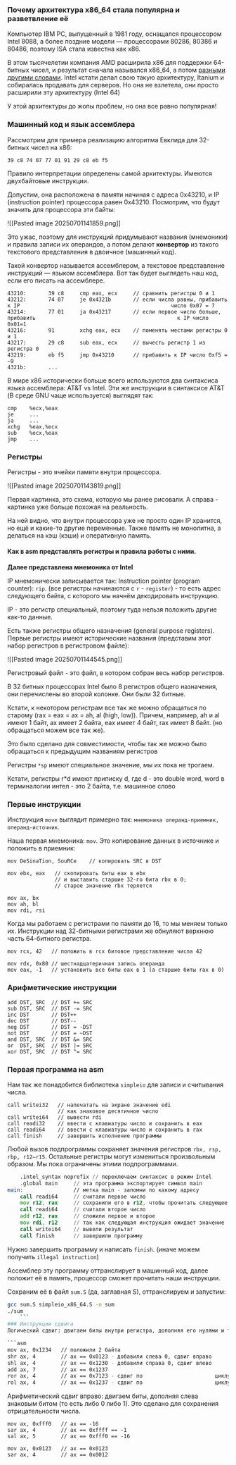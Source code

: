 ### Почему архитектура x86_64 стала популярна и разветвление её
Компьютер IBM PC, выпущенный в 1981 году, оснащался процессором Intel 8088, а более поздние модели — процессорами 80286, 80386 и 80486, поэтому ISA стала известна как x86.

В этом тысячелетии компания AMD расширила x86 для поддержки 64-битных чисел, и результат сначала назывался x86_64, а потом [разными другими словами](https://ru.wikipedia.org/wiki/X86-64#%D0%9F%D1%80%D0%B8%D0%BC%D0%B5%D0%BD%D1%8F%D0%B5%D0%BC%D1%8B%D0%B5_%D0%BD%D0%B0%D0%B7%D0%B2%D0%B0%D0%BD%D0%B8%D1%8F). Intel кстати делал свою такую архитектуру, Itanium и собиралась продавать для серверов. Но она не взлетела, они просто расширили эту архитектуру (Intel 64)

У этой архитектуры до жопы проблем, но она все равно популярная!
### Машинный код и язык ассемблера
Рассмотрим для примера реализацию алгоритма Евклида для 32-битных чисел на x86:

`39 c8 74 07 77 01 91 29 c8 eb f5`

Правило интерпретации определены самой архитектуры. Имеются двухбайтовые инструкции.

Допустим, она расположена в памяти начиная с адреса 0x43210, и IP (instruction pointer) процессора равен 0x43210. Посмотрим, что будут значить для процессора эти байты:

![[Pasted image 20250701141859.png]]

Это ужас, поэтому для инструкций придумывают названия (мнемоники) и правила записи их операндов, а потом делают **конвертор** из такого текстового представления в двоичное (машинный код).

Такой конвертор называется ассемблером, а текстовое представление инструкций — языком ассемблера. Вот так будет выглядеть наш код, если его писать на ассемблере.

```
43210:       39 c8     cmp eax, ecx     // сравнить регистры 0 и 1
43212:       74 07     je 0x4321b       // если числа равны, прибавить к IP                                                число 0x07 = 7
43214:       77 01     ja 0x43217       // если первое число больше, прибавить                                             к IP число 0x01=1
43216:       91        xchg eax, ecx    // поменять местами регистры 0 и 1
43217:       29 c8     sub eax, ecx     // вычесть регистр 1 из регистра 0
43219:       eb f5     jmp 0x43210      // прибавить к IP число 0xf5 = −9
4321b:       ...
```

В мире x86 исторически больше всего используются два синтаксиса языка ассемблера: AT&T vs Intel. Эти же инструкции в синтаксисе AT&T (В среде GNU чаще используется) выглядят так:

```
cmp    %ecx,%eax
je     ...
ja     ...
xchg   %eax,%ecx
sub    %ecx,%eax
jmp    ...
```
### Регистры
Регистры - это ячейки памяти внутри процессора.

![[Pasted image 20250701143819.png]]

Первая картинка, это схема, которую мы ранее рисовали. А справа - картинка уже больше похожая на реальность. 

На ней видно, что внутри процессора уже не просто один IP хранится, но ещё и какие-то другие переменные. Также память не монолитна, а делаться на кэш (кэши) и оперативную память.
#### Как в asm представлять регистры и правила работы с ними.
**Далее представлена мнемоника от Intel**

IP мнемонически записывается так: 
Instruction pointer (program counter): `rip`. (все регистры начинаются с `r` - `register`) - то есть адрес следующего байта, с которого мы начнём декодировать инструкцию.

IP - это регистр специальный, поэтому туда нельзя положить другие как-то данные.

Есть также регистры общего назначения (general purpose registers). Первые регистры имеют исторические названия (представим этот набор регистров в регистровом файле):

![[Pasted image 20250701144545.png]]

Регистровый файл - это файл, в котором собран весь набор регистров.

В 32 битных процессорах Intel было 8 регистров общего назначения, они перечислены во второй колонке. Они были 32 битные. 

Кстати, к некотором регистрам все так же можно обращаться по старому (rax = eax = ax = ah, al (high, low)). Причем, например, ah и al имеют 1 байт, ax имеет 2 байта, eax имеет 4 байт, rax имеет 8 байт. (но обращаться можем все так же). 

Это было сделано для совместимости, чтобы так же можно было обращаться к предыдущим названиям регистров 

Регистры `*sp` имеют специальное значение, мы их пока не трогаем.

Кстати, регистры r\*d имеют приписку d, где d - это double word, word  в терминалогии интел - это 2 байта, т.е. машинное слово
### Первые инструкции
Инструкция `move` выглядит примерно так: `мнемоника операнд-приемник, операнд-источник`.

Наша первая мнемоника: `mov`. Это копирование данных в источнике и положить в приемник:

```intel_style_asm
mov DeSinaTion, SouRCe    // копировать SRC в DST

mov ebx, eax   // скопировать биты eax в ebx
               // и выставить старшие 32-го бита rbx в 0;
               // старое значение rbx теряется

mov ax, bx
mov ah, bl
mov rdi, rsi
```

Когда мы работаем с регистрами по памяти до 16, то мы меняем только их. Инструкции над 32-битными регистрами же обнуляют верхнюю часть 64-битного регистра. 

```intel_style_asm
mov rcx, 42   // положить в rcx битовое представление числа 42

mov rdx, 0x80 // шестнадцатеричная запись операнда
mov eax, -1   // установить все биты eax в 1 (а старшие биты rax в 0)
```
### Арифметические инструкции
```
add DST, SRC  // DST += SRC
sub DST, SRC  // DST -= SRC
inc DST       // DST++
dec DST       // DST--
neg DST       // DST = -DST
not DST       // DST = ~DST
and DST, SRC  // DST &= SRC
or  DST, SRC  // DST |= SRC
xor DST, SRC  // DST ^= SRC
```

### Первая программа на asm
Нам так же понадобится библиотека `simpleio` для записи и считывания числа.
```
call writei32   // напечатать на экране значение edi
                // как знаковое десятичное число
call writei64   // вывести rdi 
call readi32    // ввести с клавиатуры число и сохранить в eax
call readi64    // ввести с клавиатуры число и сохранить в rax
call finish     // завершить исполнение программы
```

Любой вызов подпрограммы сохраняет значения регистров `rbx, rsp, rbp, r12–r15`. Остальные регистры могут измениться произвольным образом. Мы пока ограничены этими подпрограммами.


```asm
	.intel_syntax noprefix // переключаем синтаксис в режим Intel
    .global main     // эта программа экспортирует символ main 
main:                // метка main - запомни по какому адресу                                  записываешь инструкции и сохрани адрес в эту                           метку
    call readi64     // считали первое число
    mov r12, rax     // сохранили его в r12, чтобы прочитать следующее
    call readi64     // считали второе число
    add r12, rax     // сложили первое и второе
    mov rdi, r12     // так как следующая инструкция ожидает значение                          в rdi, то скопируем туда
    call writei64    // вывели результат
    call finish      // завершили программу
```

Нужно завершить программу и написать `finish`. (иначе можем получить `illegal instruction`)

Ассемблер эту программу оттранслирует в машинный код, далее положит её в память, процессор сможет прочитать наши инструкции.

Сохраним её в файл `sum.S` (да, заглавная S), оттранслируем и запустим:
```bash
gcc sum.S simpleio_x86_64.S -o sum
./sum
	```
### Инструкции сдвига
Логический сдвиг: двигаем биты внутри регистра, дополняя его нулями и теряя то, что «выпало».

```asm
mov ax, 0x1234   // положили 2 байта
shr ax, 4        // ax == 0x0123 - добавили слева 0, сдвиг вправо
shl ax, 4        // ax == 0x1230 - добавили справа 0, сдвиг влево
add ax, 7        // ax == 0x1237
ror ax, 4        // ax == 0x7123 - сдвиг по                       циклу справа
rol ax, 4        // ax == 0x1237 - сдвиг по                       циклу слева
```

Арифметический сдвиг вправо: двигаем биты, дополняя слева знаковым битом (то есть либо 0 либо 1). Это сделано для сохранения отрицательности числа.  

```
mov ax, 0xfff0   // ax == -16
sar ax, 4        // ax == 0xffff == -1
sal ax, 5        // ax == 0xfff0 == -16

mov ax, 0x0123   // ax == 0x0123
sar ax, 4        // ax == 0x0012
```

